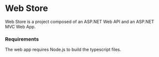 # Web Store

Web Store is a project composed of an ASP.NET Web API and an ASP.NET MVC Web App.

### Requirements
The web app requires Node.js to build the typescript files.
